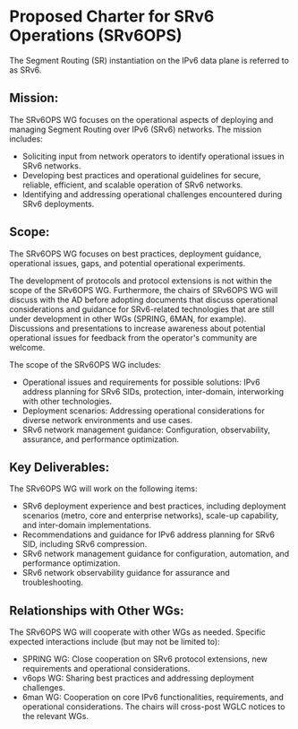 # Proposed Charter for SRv6 Operations (SRv6OPS)

The Segment Routing (SR) instantiation on the IPv6 data plane is referred to as SRv6.

## Mission:
The SRv6OPS WG focuses on the operational aspects of deploying and managing Segment Routing over IPv6 (SRv6) networks. The mission includes:
* Soliciting input from network operators to identify operational issues in SRv6 networks.
* Developing best practices and operational guidelines for secure, reliable, efficient, and scalable operation of SRv6 networks.
* Identifying and addressing operational challenges encountered during SRv6 deployments.

## Scope:

The SRv6OPS WG focuses on best practices, deployment guidance, operational issues, gaps, and potential operational experiments.

The development of protocols and protocol extensions is not within the scope of the SRv6OPS WG. Furthermore, the chairs of SRv6OPS WG will discuss with the AD before adopting documents that discuss operational considerations and guidance for SRv6-related technologies that are still under development in other WGs (SPRING, 6MAN, for example). Discussions and presentations to increase awareness about potential operational issues for feedback from the operator's community are welcome.

The scope of the SRv6OPS WG includes:
* Operational issues and requirements for possible solutions: IPv6 address planning for SRv6 SIDs, protection, inter-domain, interworking with other technologies.
* Deployment scenarios: Addressing operational considerations for diverse network environments and use cases.
* SRv6 network management guidance: Configuration, observability, assurance, and performance optimization.

## Key Deliverables:
The SRv6OPS WG will work on the following items:
* SRv6 deployment experience and best practices, including deployment scenarios (metro, core and enterprise networks), scale-up capability, and inter-domain implementations. 
* Recommendations and guidance for IPv6 address planning for SRv6 SID, including SRv6 compression. 
* SRv6 network management guidance for configuration, automation, and performance optimization.
* SRv6 network observability guidance for assurance and troubleshooting.

## Relationships with Other WGs:
The SRv6OPS WG will cooperate with other WGs as needed. Specific expected interactions include (but may not be limited to):
* SPRING WG: Close cooperation on SRv6 protocol extensions, new requirements and operational considerations.
* v6ops WG: Sharing best practices and addressing deployment challenges.
* 6man WG: Cooperation on core IPv6 functionalities, requirements, and operational considerations.
The chairs will cross-post WGLC notices to the relevant WGs.
